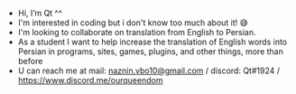 - Hi, I’m Qt ^^
- I'm interested in coding but i don't know too much about it! 😅
- I'm looking to collaborate on translation from English to Persian.
- As a student I want to help increase the translation of English words into Persian in programs, sites, games, plugins, and other things, more than before
- U can reach me at mail: naznin.vbo10@gmail.com / discord: Qt#1924 / https://www.discord.me/ourqueendom
